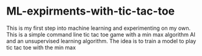 # ML-expirments-with-tic-tac-toe
This is my first step into machine learning and experimenting on my own. This is a simple command line tic tac toe game with a min max algorithm AI and an unsupervised learning algorithm. The idea is to train a model to play tic tac toe with the min max 
